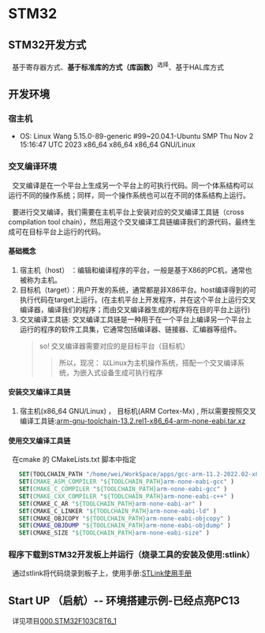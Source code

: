 # STM32

## STM32开发方式
&nbsp;&nbsp;基于寄存器方式、**基于标准库的方式（库函数）**<sup>选择</sup>、基于HAL库方式


## 开发环境
### 宿主机
+ OS: Linux Wang 5.15.0-89-generic #99~20.04.1-Ubuntu SMP Thu Nov 2 15:16:47 UTC 2023 x86_64 x86_64 x86_64 GNU/Linux

### 交叉编译环境
&nbsp;&nbsp;交叉编译是在一个平台上生成另一个平台上的可执行代码。同一个体系结构可以运行不同的操作系统；同样，同一个操作系统也可以在不同的体系结构上运行。

&nbsp;&nbsp;要进行交叉编译，我们需要在主机平台上安装对应的交叉编译工具链（cross compilation tool chain），然后用这个交叉编译工具链编译我们的源代码，最终生成可在目标平台上运行的代码。

#### 基础概念
1. 宿主机（host） ：编辑和编译程序的平台，一般是基于X86的PC机，通常也被称为主机。
2. 目标机（target）：用户开发的系统，通常都是非X86平台。host编译得到的可执行代码在target上运行。(在主机平台上开发程序，并在这个平台上运行交叉编译器，编译我们的程序；而由交叉编译器生成的程序将在目的平台上运行)
3. 交叉编译工具链: 交叉编译工具链是一种用于在一个平台上编译另一个平台上运行的程序的软件工具集，它通常包括编译器、链接器、汇编器等组件。
   > so! 交叉编译器需要对应的是目标平台（目标机）
     >> 所以，现况： 以Linux为主机操作系统，搭配一个交叉编译系统，为嵌入式设备生成可执行程序

#### 安装交叉编译工具链
1. 宿主机(x86_64 GNU/Linux) ， 目标机(ARM Cortex-Mx) , 所以需要按照交叉编译工具链:[arm-gnu-toolchain-13.2.rel1-x86_64-arm-none-eabi.tar.xz](https://developer.arm.com/downloads/-/arm-gnu-toolchain-downloads)

#### 使用交叉编译工具链
&nbsp;&nbsp;在cmake 的 CMakeLists.txt 脚本中指定
 ```cmake
    SET(TOOLCHAIN_PATH "/home/wei/WorkSpace/apps/gcc-arm-11.2-2022.02-x86_64-arm-none-eabi/bin/")
    SET(CMAKE_ASM_COMPILER "${TOOLCHAIN_PATH}arm-none-eabi-gcc" )
    SET(CMAKE_C_COMPILER "${TOOLCHAIN_PATH}arm-none-eabi-gcc" )
    SET(CMAKE_CXX_COMPILER "${TOOLCHAIN_PATH}arm-none-eabi-c++" )
    SET(CMAKE_C_AR "${TOOLCHAIN_PATH}arm-none-eabi-ar" )
    SET(CMAKE_C_LINKER "${TOOLCHAIN_PATH}arm-none-eabi-ld" )
    SET(CMAKE_OBJCOPY "${TOOLCHAIN_PATH}arm-none-eabi-objcopy" )
    SET(CMAKE_OBJDUMP "${TOOLCHAIN_PATH}arm-none-eabi-objdump" )
    SET(CMAKE_SIZE "${TOOLCHAIN_PATH}arm-none-eabi-size" )
 ```

### 程序下载到STM32开发板上并运行（烧录工具的安装及使用:stlink）
&nbsp;&nbsp;通过stlink将代码烧录到板子上，使用手册:[STLink使用手册](000.STM32/001.STLink/001.Service_Manual)

## Start UP （启航）-- 环境搭建示例-已经点亮PC13
&nbsp;&nbsp;详见项目[000.STM32F103C8T6_1](./000.STM32F103C8T6/000.STM32F103C8T6_1/000.STM32F103C8T6_1)